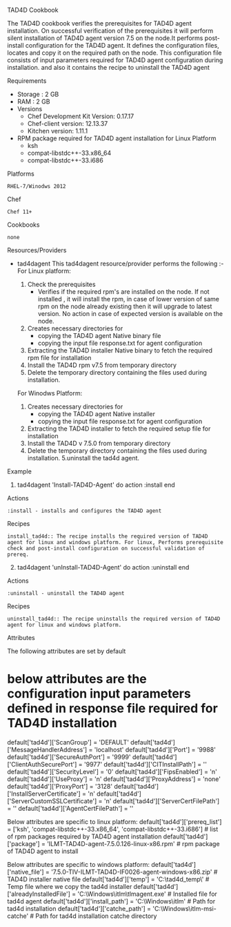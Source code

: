 TAD4D Cookbook

The TAD4D cookbook verifies the prerequisites for TAD4D agent installation. On successful verification of the prerequisites it will perform silent installation of TAD4D agent version 7.5 on the node.It performs post-install configuration for the TAD4D agent. It defines the configuration files, locates and copy it on the required path on the node. 
This configuration file consists of input parameters required for TAD4D agent configuration during installation. and also it contains the recipe to uninstall the TAD4D agent

Requirements

- Storage : 2 GB
- RAM : 2 GB
- Versions
	- Chef Development Kit Version: 0.17.17
	- Chef-client version: 12.13.37
	- Kitchen version: 1.11.1
- RPM package required for TAD4D agent installation for Linux Platform
	- ksh
	- compat-libstdc++-33.x86_64 
	- compat-libstdc++-33.i686

Platforms

    RHEL-7/Winodws 2012

Chef

    Chef 11+

Cookbooks

    none

Resources/Providers

- tad4dagent
	This tad4dagent resource/provider performs the following :-
	For Linux platform:
	1. Check the prerequisites
	   - Verifies if the required rpm's are installed on the node. If not installed , it will install the rpm, in case of lower version of same rpm on the node already existing then
	     it will upgrade to latest version. No action in case of expected version is available on the node.   
	2. Creates necessary directories for 
	   - copying the TAD4D agent Native binary file
	   - copying the input file response.txt for agent configuration
	3. Extracting the TAD4D installer Native binary to fetch the required rpm file for installation
	4. Install the TAD4D rpm v7.5 from temporary directory
	5. Delete the temporary directory containing the files used during installation.

	For Winodws Platform:
    1. Creates necessary directories for 
	   - copying the TAD4D agent Native installer
	   - copying the input file response.txt for agent configuration
	2. Extracting the TAD4D installer to fetch the required setup file for installation
	3. Install the TAD4D v 7.5.0 from temporary directory
	4. Delete the temporary directory containing the files used during installation.
	5.uninstall the tad4d agent.
	
Example

1. tad4dagent 'Install-TAD4D-Agent' do
	action :install
end   

Actions

    :install - installs and configures the TAD4D agent


Recipes

    install_tad4d:: The recipe installs the required version of TAD4D agent for linux and windows platform. For linux, Performs prerequisite check and post-install configuration on successful validation of prereq.

2. tad4dagent 'unInstall-TAD4D-Agent' do
	action :uninstall
end   

Actions

    :uninstall - uninstall the TAD4D agent


Recipes

    uninstall_tad4d:: The recipe uninstalls the required version of TAD4D agent for linux and windows platform.

Attributes

The following attributes are set by default
# below attributes are the configuration input parameters defined in response file required for TAD4D installation
default['tad4d']['ScanGroup'] = 'DEFAULT'
default['tad4d']['MessageHandlerAddress'] = 'localhost'
default['tad4d']['Port'] = '9988'
default['tad4d']['SecureAuthPort'] = '9999'
default['tad4d']['ClientAuthSecurePort'] = '9977'
default['tad4d']['CITInstallPath'] = ''
default['tad4d']['SecurityLevel'] = '0'
default['tad4d']['FipsEnabled'] = 'n'
default['tad4d']['UseProxy'] = 'n'
default['tad4d']['ProxyAddress'] = 'none'
default['tad4d']['ProxyPort'] = '3128'
default['tad4d']['InstallServerCertificate'] = 'n'
default['tad4d']['ServerCustomSSLCertificate'] = 'n'
default['tad4d']['ServerCertFilePath'] = ''
default['tad4d']['AgentCertFilePath'] = ''

Below attributes are specific to linux platform:
default['tad4d']['prereq_list'] = ['ksh', 'compat-libstdc++-33.x86_64', 'compat-libstdc++-33.i686']	# list of rpm packages required by TAD4D agent installation
default['tad4d']['package'] = 'ILMT-TAD4D-agent-7.5.0.126-linux-x86.rpm'				# rpm package of TAD4D agent to install

Below attributes are specific to windows platform:
default['tad4d']['native_file'] = '7.5.0-TIV-ILMT-TAD4D-IF0026-agent-windows-x86.zip'    # TAD4D installer native file
default['tad4d']['temp'] = 'C:\\tad4d_temp\\'    # Temp file where we copy the tad4d installer
default['tad4d']['alreadyInstalledFile'] = 'C:\\Windows\itlm\\tlmagent.exe'     # Installed file for tad4d agent
default['tad4d']['install_path'] = 'C:\\Windows\\itlm'      # Path for tad4d installation
default['tad4d']['catche_path'] = 'C:\\Windows\\itlm-msi-catche'    # Path for tad4d installation catche directory

